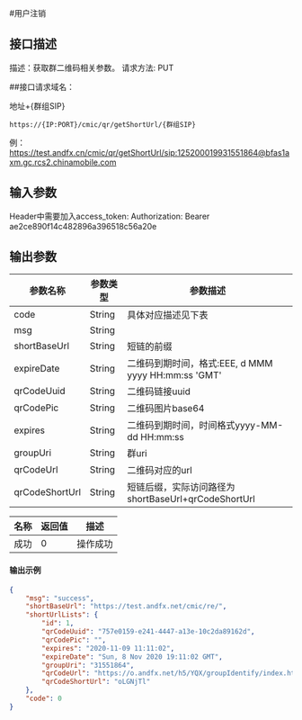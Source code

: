 #用户注销
## 接口描述
描述：获取群二维码相关参数。
请求方法: PUT

##接口请求域名：

地址+{群组SIP}

```
https://{IP:PORT}/cmic/qr/getShortUrl/{群组SIP}
```
例：
https://test.andfx.cn/cmic/qr/getShortUrl/sip:125200019931551864@bfas1axm.gc.rcs2.chinamobile.com 

## 输入参数
Header中需要加入access_token:
Authorization: Bearer ae2ce890f14c482896a396518c56a20e

## 输出参数
| 参数名称 |  参数类型| 参数描述|
|---------|---------|---------|
| code | String | 具体对应描述见下表 |
| msg | String |  |
|shortBaseUrl|String |短链的前缀|
|expireDate|String	|二维码到期时间，格式:EEE, d MMM yyyy HH:mm:ss 'GMT'|
|qrCodeUuid|	String|二维码链接uuid|
|qrCodePic|String	|二维码图片base64|
|expires|String	|二维码到期时间，时间格式yyyy-MM-dd HH:mm:ss|
|groupUri|String	|群uri|
|qrCodeUrl|	String|二维码对应的url|
|qrCodeShortUrl|String|短链后缀，实际访问路径为 shortBaseUrl+qrCodeShortUrl|

|名称|  返回值 | 描述 |
|---------|---------|---------|
|成功|	0	| 操作成功|


#### 输出示例
```json
{
    "msg": "success",
    "shortBaseUrl": "https://test.andfx.net/cmic/re/",
    "shortUrlLists": {
        "id": 1,
        "qrCodeUuid": "757e0159-e241-4447-a13e-10c2da89162d",
        "qrCodePic": "",
        "expires": "2020-11-09 11:11:02",
        "expireDate": "Sun, 8 Nov 2020 19:11:02 GMT",
        "groupUri": "31551864",
        "qrCodeUrl": "https://o.andfx.net/h5/YQX/groupIdentify/index.html?uuid=757e0159-e241-4447-a13e-10c2da89162d&group_id=31551864",
        "qrCodeShortUrl": "oLGNjTl"
    },
    "code": 0
}
```

